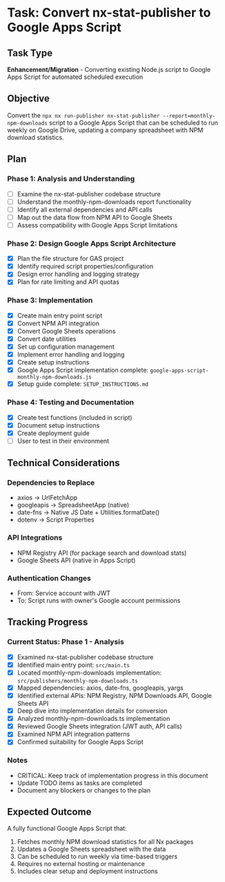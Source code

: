 # Task: Convert nx-stat-publisher to Google Apps Script

## Task Type
**Enhancement/Migration** - Converting existing Node.js script to Google Apps Script for automated scheduled execution

## Objective
Convert the `npx nx run-publisher nx-stat-publisher --report=monthly-npm-downloads` script to a Google Apps Script that can be scheduled to run weekly on Google Drive, updating a company spreadsheet with NPM download statistics.

## Plan

### Phase 1: Analysis and Understanding
- [ ] Examine the nx-stat-publisher codebase structure
- [ ] Understand the monthly-npm-downloads report functionality
- [ ] Identify all external dependencies and API calls
- [ ] Map out the data flow from NPM API to Google Sheets
- [ ] Assess compatibility with Google Apps Script limitations

### Phase 2: Design Google Apps Script Architecture
- [x] Plan the file structure for GAS project
- [x] Identify required script properties/configuration
- [x] Design error handling and logging strategy
- [x] Plan for rate limiting and API quotas

### Phase 3: Implementation
- [x] Create main entry point script
- [x] Convert NPM API integration
- [x] Convert Google Sheets operations
- [x] Convert date utilities
- [x] Set up configuration management
- [x] Implement error handling and logging
- [x] Create setup instructions
- [x] Google Apps Script implementation complete: `google-apps-script-monthly-npm-downloads.js`
- [x] Setup guide complete: `SETUP_INSTRUCTIONS.md`

### Phase 4: Testing and Documentation
- [x] Create test functions (included in script)
- [x] Document setup instructions
- [x] Create deployment guide
- [ ] User to test in their environment

## Technical Considerations

### Dependencies to Replace
- axios → UrlFetchApp
- googleapis → SpreadsheetApp (native)
- date-fns → Native JS Date + Utilities.formatDate()
- dotenv → Script Properties

### API Integrations
- NPM Registry API (for package search and download stats)
- Google Sheets API (native in Apps Script)

### Authentication Changes
- From: Service account with JWT
- To: Script runs with owner's Google account permissions

## Tracking Progress

### Current Status: Phase 1 - Analysis
- [x] Examined nx-stat-publisher codebase structure
- [x] Identified main entry point: `src/main.ts`
- [x] Located monthly-npm-downloads implementation: `src/publishers/monthly-npm-downloads.ts`
- [x] Mapped dependencies: axios, date-fns, googleapis, yargs
- [x] Identified external APIs: NPM Registry, NPM Downloads API, Google Sheets API
- [x] Deep dive into implementation details for conversion
- [x] Analyzed monthly-npm-downloads.ts implementation
- [x] Reviewed Google Sheets integration (JWT auth, API calls)
- [x] Examined NPM API integration patterns
- [x] Confirmed suitability for Google Apps Script

### Notes
- CRITICAL: Keep track of implementation progress in this document
- Update TODO items as tasks are completed
- Document any blockers or changes to the plan

## Expected Outcome
A fully functional Google Apps Script that:
1. Fetches monthly NPM download statistics for all Nx packages
2. Updates a Google Sheets spreadsheet with the data
3. Can be scheduled to run weekly via time-based triggers
4. Requires no external hosting or maintenance
5. Includes clear setup and deployment instructions